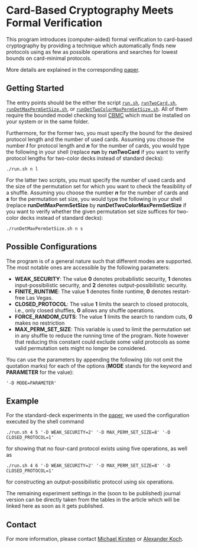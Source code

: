 # Card-Based Cryptography Meets Formal Verification
This program introduces (computer-aided) formal verification to card-based cryptography by providing a technique which automatically finds new protocols using as few as possible operations and searches for lowest bounds on card-minimal protocols.

More details are explained in the corresponding [paper](http://eprint.iacr.org/2019/1037).

## Getting Started
The entry points should be the either the script [``run.sh``](run.sh), [``runTwoCard.sh``](runTwoCard.sh), [``runDetMaxPermSetSize.sh``](runDetMaxPermSetSize.sh), or [``runDetTwoColorMaxPermSetSize.sh``](runDetTwoColorMaxPermSetSize.sh). All of them require the bounded model checking tool [CBMC](http://www.cprover.org/cbmc/) which must be installed on your system or in the same folder.

Furthermore, for the former two, you must specify the bound for the desired protocol length and the number of used cards.
Assuming you choose the number **_l_** for protocol length and **_n_** for the number of cards, you would type the following in your shell (replace **run** by **runTwoCard** if you want to verify protocol lengths for two-color decks instead of standard decks):

```
./run.sh n l
```

For the latter two scripts, you must specify the number of used cards and the size of the permutation set for which you want to check the feasibility of a shuffle.
Assuming you choose the number **_n_** for the number of cards and **_s_** for the permutation set size, you would type the following in your shell (replace **runDetMaxPermSetSize** by **runDetTwoColorMaxPermSetSize** if you want to verify whether the given permutation set size suffices for two-color decks instead of standard decks):

```
./runDetMaxPermSetSize.sh n s
```

## Possible Configurations
The program is of a general nature such that different modes are supported. The most notable ones are accessible by the following parameters:

* **WEAK_SECURITY**: The value **0** denotes probabilistic security, **1** denotes input-possibilistic security, and **2** denotes output-possibilistic security.
* **FINITE_RUNTIME**: The value **1** denotes finite runtime, **0** denotes restart-free Las Vegas.
* **CLOSED_PROTOCOL**: The value **1** limits the search to closed protocols, i.e., only closed shuffles, **0** allows any shuffle operations.
* **FORCE_RANDOM_CUTS**: The value **1** limits the search to random cuts, **0** makes no restriction
* **MAX_PERM_SET_SIZE**: This variable is used to limit the permutation set in any shuffle to reduce the running time of the program. Note however that reducing this constant could exclude some valid protocols as some valid permutation sets might no longer be considered.

You can use the parameters by appending the following (do not omit the quotation marks) for each of the options (**MODE** stands for the keyword and **PARAMETER** for the value):

```
'-D MODE=PARAMETER'
```

## Example
For the standard-deck experiments in the [paper](http://eprint.iacr.org/2019/1037), we used the configuration executed by the shell command

```
./run.sh 4 5 '-D WEAK_SECURITY=2' '-D MAX_PERM_SET_SIZE=8' '-D CLOSED_PROTOCOL=1'
```

for showing that no four-card protocol exists using five operations, as well as

```
./run.sh 4 6 '-D WEAK_SECURITY=2' '-D MAX_PERM_SET_SIZE=8' '-D CLOSED_PROTOCOL=1'
```

for constructing an output-possibilistic protocol using six operations.

The remaining experiment settings in the (soon to be published) journal version can be directly taken from the tables in the article which will be linked here as soon as it gets published.

## Contact
For more information, please contact [Michael Kirsten](https://formal.iti.kit.edu/~kirsten/?lang=en)
or [Alexander Koch](https://crypto.iti.kit.edu/english/staff_alexander_koch.php).

